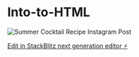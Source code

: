 # Into-to-HTML
![Summer Cocktail Recipe Instagram Post](https://github.com/user-attachments/assets/f3fa4371-9fe1-4281-9104-f0a195a65f49)

[Edit in StackBlitz next generation editor ⚡️](https://stackblitz.com/~/github.com/thekimwatt/Into-to-HTML)
